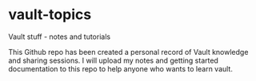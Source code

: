# vault-topics
Vault stuff - notes and tutorials

This Github repo has been created a personal record of Vault knowledge and sharing sessions. I will upload my notes and getting started documentation to this repo to help anyone who wants to learn vault.
